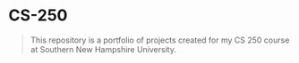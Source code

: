 # CS-250

> This repository is a portfolio of projects created for my CS 250 course at Southern New Hampshire University.
